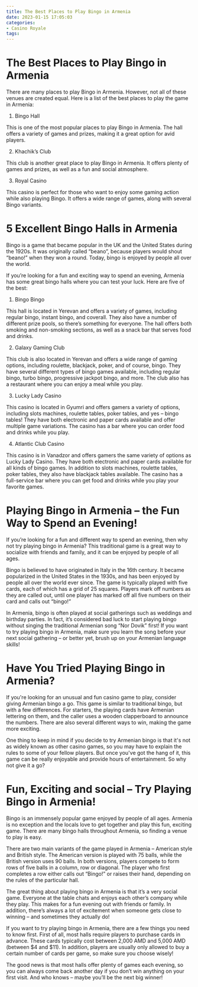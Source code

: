 ```yaml
---
title: The Best Places to Play Bingo in Armenia
date: 2023-01-15 17:05:03
categories:
- Casino Royale
tags:
---
```



#  The Best Places to Play Bingo in Armenia

There are many places to play Bingo in Armenia. However, not all of these venues are created equal. Here is a list of the best places to play the game in Armenia:

1. Bingo Hall

This is one of the most popular places to play Bingo in Armenia. The hall offers a variety of games and prizes, making it a great option for avid players.

2. Khachik’s Club

This club is another great place to play Bingo in Armenia. It offers plenty of games and prizes, as well as a fun and social atmosphere.

3. Royal Casino

This casino is perfect for those who want to enjoy some gaming action while also playing Bingo. It offers a wide range of games, along with several Bingo variants.

#  5 Excellent Bingo Halls in Armenia

Bingo is a game that became popular in the UK and the United States during the 1920s. It was originally called “beano”, because players would shout “beano!” when they won a round. Today, bingo is enjoyed by people all over the world.

If you’re looking for a fun and exciting way to spend an evening, Armenia has some great bingo halls where you can test your luck. Here are five of the best:

1. Bingo Bingo

This hall is located in Yerevan and offers a variety of games, including regular bingo, instant bingo, and coverall. They also have a number of different prize pools, so there’s something for everyone. The hall offers both smoking and non-smoking sections, as well as a snack bar that serves food and drinks.

2. Galaxy Gaming Club

This club is also located in Yerevan and offers a wide range of gaming options, including roulette, blackjack, poker, and of course, bingo. They have several different types of bingo games available, including regular bingo, turbo bingo, progressive jackpot bingo, and more. The club also has a restaurant where you can enjoy a meal while you play.

3. Lucky Lady Casino

This casino is located in Gyumri and offers gamers a variety of options, including slots machines, roulette tables, poker tables, and yes – bingo tables! They have both electronic and paper cards available and offer multiple game variations. The casino has a bar where you can order food and drinks while you play.

4. Atlantic Club Casino

This casino is in Vanadzor and offers gamers the same variety of options as Lucky Lady Casino. They have both electronic and paper cards available for all kinds of bingo games. In addition to slots machines, roulette tables, poker tables, they also have blackjack tables available. The casino has a full-service bar where you can get food and drinks while you play your favorite games.

#  Playing Bingo in Armenia – the Fun Way to Spend an Evening!

If you’re looking for a fun and different way to spend an evening, then why not try playing bingo in Armenia? This traditional game is a great way to socialize with friends and family, and it can be enjoyed by people of all ages.

Bingo is believed to have originated in Italy in the 16th century. It became popularized in the United States in the 1930s, and has been enjoyed by people all over the world ever since. The game is typically played with five cards, each of which has a grid of 25 squares. Players mark off numbers as they are called out, until one player has marked off all five numbers on their card and calls out “bingo!”

In Armenia, bingo is often played at social gatherings such as weddings and birthday parties. In fact, it’s considered bad luck to start playing bingo without singing the traditional Armenian song “Nor Dovik” first! If you want to try playing bingo in Armenia, make sure you learn the song before your next social gathering – or better yet, brush up on your Armenian language skills!

#  Have You Tried Playing Bingo in Armenia?

If you're looking for an unusual and fun casino game to play, consider giving Armenian bingo a go. This game is similar to traditional bingo, but with a few differences. For starters, the playing cards have Armenian lettering on them, and the caller uses a wooden clapperboard to announce the numbers. There are also several different ways to win, making the game more exciting.

One thing to keep in mind if you decide to try Armenian bingo is that it's not as widely known as other casino games, so you may have to explain the rules to some of your fellow players. But once you've got the hang of it, this game can be really enjoyable and provide hours of entertainment. So why not give it a go?

#  Fun, Exciting and social – Try Playing Bingo in Armenia!

Bingo is an immensely popular game enjoyed by people of all ages. Armenia is no exception and the locals love to get together and play this fun, exciting game. There are many bingo halls throughout Armenia, so finding a venue to play is easy.

There are two main variants of the game played in Armenia – American style and British style. The American version is played with 75 balls, while the British version uses 90 balls. In both versions, players compete to form rows of five balls in a column, row or diagonal. The player who first completes a row either calls out “Bingo!” or raises their hand, depending on the rules of the particular hall.

The great thing about playing bingo in Armenia is that it’s a very social game. Everyone at the table chats and enjoys each other’s company while they play. This makes for a fun evening out with friends or family. In addition, there’s always a lot of excitement when someone gets close to winning – and sometimes they actually do!

If you want to try playing bingo in Armenia, there are a few things you need to know first. First of all, most halls require players to purchase cards in advance. These cards typically cost between 2,000 AMD and 5,000 AMD (between $4 and $11). In addition, players are usually only allowed to buy a certain number of cards per game, so make sure you choose wisely!

The good news is that most halls offer plenty of games each evening, so you can always come back another day if you don’t win anything on your first visit. And who knows – maybe you’ll be the next big winner!